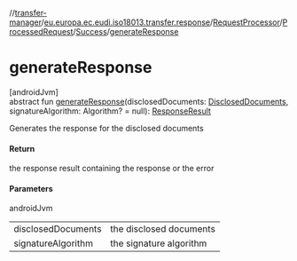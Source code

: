 //[transfer-manager](../../../../../index.md)/[eu.europa.ec.eudi.iso18013.transfer.response](../../../index.md)/[RequestProcessor](../../index.md)/[ProcessedRequest](../index.md)/[Success](index.md)/[generateResponse](generate-response.md)

# generateResponse

[androidJvm]\
abstract fun [generateResponse](generate-response.md)(disclosedDocuments: [DisclosedDocuments](../../../-disclosed-documents/index.md), signatureAlgorithm: Algorithm? = null): [ResponseResult](../../../-response-result/index.md)

Generates the response for the disclosed documents

#### Return

the response result containing the response or the error

#### Parameters

androidJvm

| | |
|---|---|
| disclosedDocuments | the disclosed documents |
| signatureAlgorithm | the signature algorithm |
